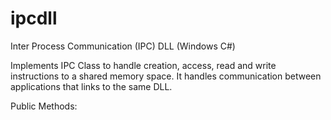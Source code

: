 # ipcdll
Inter Process Communication (IPC) DLL (Windows C#)

Implements IPC Class to handle creation, access, read and write instructions to a shared memory space.
It handles communication between applications that links to the same DLL.

Public Methods:

